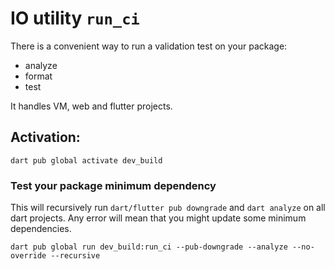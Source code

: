 # IO utility `run_ci`

There is a convenient way to run a validation test on your package:
- analyze
- format
- test

It handles VM, web and flutter projects.

## Activation:

```
dart pub global activate dev_build
```
### Test your package minimum dependency

This will recursively run `dart/flutter pub downgrade` and `dart analyze` on all dart projects.
Any error will mean that you might update some minimum dependencies.

```
dart pub global run dev_build:run_ci --pub-downgrade --analyze --no-override --recursive
```